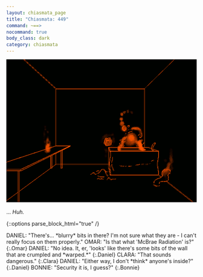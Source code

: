 ```yaml
---
layout: chiasmata_page
title: "Chiasmata: 449"
command: ~==>
nocommand: true
body_class: dark
category: chiasmata
---
```


![449](/chiasmata/images/narrative/447.gif)

...
*Huh.*

{::options parse_block_html="true" /}
<div class="dialogue">
DANIEL: "There's... *blurry* bits in there? I'm not sure what they are - I can't really focus on them properly."
OMAR: "Is that what 'McBrae Radiation' is?" 
{:.Omar}
DANIEL: "No idea. It, er, 'looks' like there's some bits of the wall that are crumpled and *warped.*" 
{:.Daniel}
CLARA: "That sounds dangerous." 
{:.Clara}
DANIEL: "Either way, I don't *think* anyone's inside?" 
{:.Daniel}
BONNIE: "Security it is, I guess?" 
{:.Bonnie}
</div>
